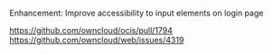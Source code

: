 Enhancement: Improve accessibility to input elements on login page

https://github.com/owncloud/ocis/pull/1794
https://github.com/owncloud/web/issues/4319
